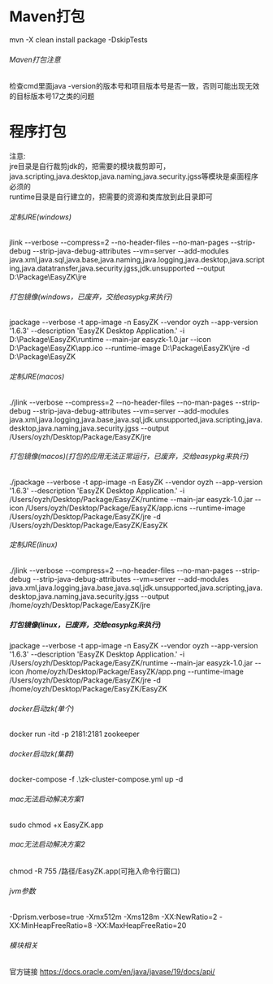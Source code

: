 # Maven打包
mvn -X clean install package -DskipTests

###### Maven打包注意
检查cmd里面java -version的版本号和项目版本号是否一致，否则可能出现无效的目标版本号17之类的问题

# 程序打包
注意:  
jre目录是自行裁剪jdk的，把需要的模块裁剪即可，java.scripting,java.desktop,java.naming,java.security.jgss等模块是桌面程序必须的  
runtime目录是自行建立的，把需要的资源和类库放到此目录即可

###### 定制JRE(windows)
jlink --verbose --compress=2 --no-header-files --no-man-pages --strip-debug --strip-java-debug-attributes --vm=server --add-modules java.xml,java.sql,java.base,java.naming,java.logging,java.desktop,java.scripting,java.datatransfer,java.security.jgss,jdk.unsupported --output D:\Package\EasyZK\jre

###### 打包镜像(windows，已废弃，交给easypkg来执行)
jpackage --verbose -t app-image -n EasyZK --vendor oyzh --app-version '1.6.3' --description 'EasyZK Desktop Application.' -i D:\Package\EasyZK\runtime --main-jar easyzk-1.0.jar --icon D:\Package\EasyZK\app.ico --runtime-image D:\Package\EasyZK\jre -d D:\Package\EasyZK

###### 定制JRE(macos)
./jlink --verbose --compress=2 --no-header-files --no-man-pages --strip-debug --strip-java-debug-attributes --vm=server --add-modules java.xml,java.logging,java.base,java.sql,jdk.unsupported,java.scripting,java.desktop,java.naming,java.security.jgss --output /Users/oyzh/Desktop/Package/EasyZK/jre

###### 打包镜像(macos)(打包的应用无法正常运行，已废弃，交给easypkg来执行)
./jpackage --verbose -t app-image -n EasyZK --vendor oyzh --app-version '1.6.3' --description 'EasyZK Desktop Application.' -i /Users/oyzh/Desktop/Package/EasyZK/runtime --main-jar easyzk-1.0.jar --icon /Users/oyzh/Desktop/Package/EasyZK/app.icns --runtime-image /Users/oyzh/Desktop/Package/EasyZK/jre -d /Users/oyzh/Desktop/Package/EasyZK/EasyZK

###### 定制JRE(linux)
./jlink --verbose --compress=2 --no-header-files --no-man-pages --strip-debug --strip-java-debug-attributes --vm=server --add-modules java.xml,java.logging,java.base,java.sql,jdk.unsupported,java.scripting,java.desktop,java.naming,java.security.jgss --output /home/oyzh/Desktop/Package/EasyZK/jre

##### 打包镜像(linux，已废弃，交给easypkg来执行)
jpackage --verbose -t app-image -n EasyZK --vendor oyzh --app-version '1.6.3' --description 'EasyZK Desktop Application.' -i /Users/oyzh/Desktop/Package/EasyZK/runtime --main-jar easyzk-1.0.jar --icon /home/oyzh/Desktop/Package/EasyZK/app.png --runtime-image /Users/oyzh/Desktop/Package/EasyZK/jre -d /home/oyzh/Desktop/Package/EasyZK/EasyZK

###### docker启动zk(单个)
docker run -itd -p 2181:2181 zookeeper

###### docker启动zk(集群)
docker-compose -f .\zk-cluster-compose.yml up -d

###### mac无法启动解决方案1
sudo chmod +x EasyZK.app

###### mac无法启动解决方案2
chmod -R 755 /路径/EasyZK.app(可拖入命令行窗口)

###### jvm参数
-Dprism.verbose=true -Xmx512m -Xms128m -XX:NewRatio=2 -XX:MinHeapFreeRatio=8 -XX:MaxHeapFreeRatio=20

###### 模块相关
官方链接 https://docs.oracle.com/en/java/javase/19/docs/api/

